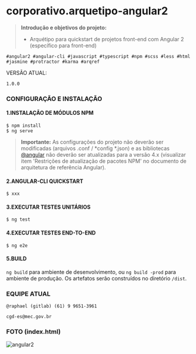 
corporativo.arquetipo-angular2
==============

><i class="icon-file"></i>**Introdução e objetivos do projeto:**
> - Arquétipo para quickstart de projetos front-end com Angular 2 (específico para front-end)

```
#angular2 #angular-cli #javascript #typescript #npm #scss #less #html #jasmine #protractor #karma #arqref
```

<i class="icon-refresh"></i> VERSÃO ATUAL: 
```
1.0.0
```

### <i class="icon-cog"></i>CONFIGURAÇÃO E INSTALAÇÃO

#### <i class="icon-beaker"></i>1.INSTALAÇÃO DE MÓDULOS NPM
```
$ npm install
$ ng serve
```
> **Importante:** As configurações do projeto não deverão ser modificadas (arquivos .conf / *config *.json) e as bibliotecas [@angular]() não deverão ser atualizadas para a versão 4.x (visualizar item 'Restrições de atualização de pacotes NPM' no documento de arquitetura de referência Angular).

#### <i class="icon-beaker"></i>2.ANGULAR-CLI QUICKSTART
```
$ xxx
```

#### <i class="icon-beaker"></i>3.EXECUTAR TESTES UNITÁRIOS
```
$ ng test
```

#### <i class="icon-beaker"></i>4.EXECUTAR TESTES END-TO-END
```
$ ng e2e
```

#### <i class="icon-beaker"></i>5.BUILD
`ng build` para ambiente de desenvolvimento, ou `ng build -prod` para ambiente de produção. Os artefatos serão construídos no diretório `/dist`.

### EQUIPE ATUAL
```
@raphael (gitlab) (61) 9 9651-3961

cgd-es@mec.gov.br
```

### FOTO (index.html)

![angular2](http://wiki.mec.gov.br/images/9/9c/Cover-01.png "Angular 2")

